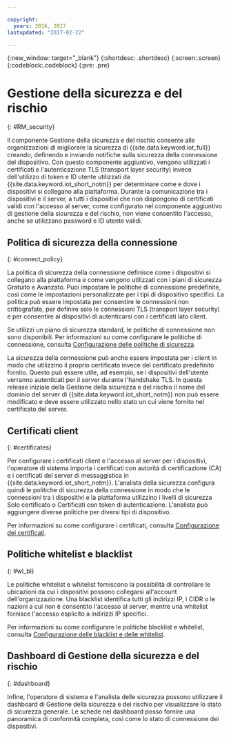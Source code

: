 ```yaml
---

copyright:
  years: 2016, 2017
lastupdated: "2017-02-22"

---
```


{:new_window: target="\_blank"}
{:shortdesc: .shortdesc}
{:screen:.screen}
{:codeblock:.codeblock}
{:pre: .pre}

# Gestione della sicurezza e del rischio
{: #RM_security}

Il componente Gestione della sicurezza e del rischio consente alle organizzazioni di migliorare la sicurezza di {{site.data.keyword.iot_full}} creando, definendo e inviando notifiche sulla sicurezza della connessione del dispositivo. Con questo componente aggiuntivo, vengono utilizzati i certificati e l'autenticazione TLS (transport layer security) invece dell'utilizzo di token e ID utente utilizzati da {{site.data.keyword.iot_short_notm}} per determinare come e dove i dispositivi si collegano alla piattaforma. Durante la comunicazione tra i dispositivi e il server, a tutti i dispositivi che non dispongono di certificati validi con l'accesso al server, come configurato nel componente aggiuntivo di gestione della sicurezza e del rischio, non viene consentito l'accesso, anche se utilizzano password e ID utente validi.

## Politica di sicurezza della connessione
{: #connect_policy}

La politica di sicurezza della connessione definisce come i dispositivi si collegano alla piattaforma e come vengono utilizzati con i piani di sicurezza Gratuito e Avanzato. Puoi impostare le politiche di connessione predefinite, così come le impostazioni personalizzate per i tipi di dispositivo specifici. La politica può essere impostata per consentire le connessioni non crittografate, per definire solo le connessioni TLS (transport layer security) e per consentire ai dispositivi di autenticarsi con i certificati lato client.

Se utilizzi un piano di sicurezza standard, le politiche di connessione non sono disponibili. Per informazioni su come configurare le politiche di connessione, consulta [Configurazione delle politiche di sicurezza](set_up_policies.html).

La sicurezza della connessione può anche essere impostata per i client in modo che utilizzino il proprio certificato invece del certificato predefinito fornito. Questo può essere utile, ad esempio, se i dispositivi dell'utente verranno autenticati per il server durante l'handshake TLS. In questa release iniziale della Gestione della sicurezza e del rischio il nome del dominio del server di {{site.data.keyword.iot_short_notm}} non può essere modificato e deve essere utilizzato nello stato un cui viene fornito nel certificato del server.



## Certificati client
{: #certificates}

Per configurare i certificati client e l'accesso al server per i dispositivi, l'operatore di sistema importa i certificati con autorità di certificazione (CA) e i certificati del server di messaggistica in {{site.data.keyword.iot_short_notm}}. L'analista della sicurezza configura quindi le politiche di sicurezza della connessione in modo che le connessioni tra i dispositivi e la piattaforma utilizzino i livelli di sicurezza Solo certificato o Certificati con token di autenticazione. L'analista può aggiungere diverse politiche per diversi tipi di dispositivo.

Per informazioni su come configurare i certificati, consulta [Configurazione dei certificati](set_up_certificates.html).

## Politiche whitelist e blacklist
{: #wl_bl}

Le politiche whitelist e whitelist forniscono la possibilità di controllare le ubicazioni da cui i dispositivi possono collegarsi all'account dell'organizzazione. Una blacklist identifica tutti gli indirizzi IP, i CIDR o le nazioni a cui non è consentito l'accesso al server, mentre una whitelist fornisce l'accesso esplicito a indirizzi IP specifici.

Per informazioni su come configurare le politiche blacklist e whitelist, consulta [Configurazione delle blacklist e delle whitelist](set_up_policies.html#config_black_white).

## Dashboard di Gestione della sicurezza e del rischio
{: #dashboard}

Infine, l'operatore di sistema e l'analista delle sicurezza possono utilizzare il dashboard di Gestione della sicurezza e del rischio per visualizzare lo stato di sicurezza generale. Le schede nel dashboard posso fornire una panoramica di conformità completa, così come lo stato di connessione dei dispositivi.
